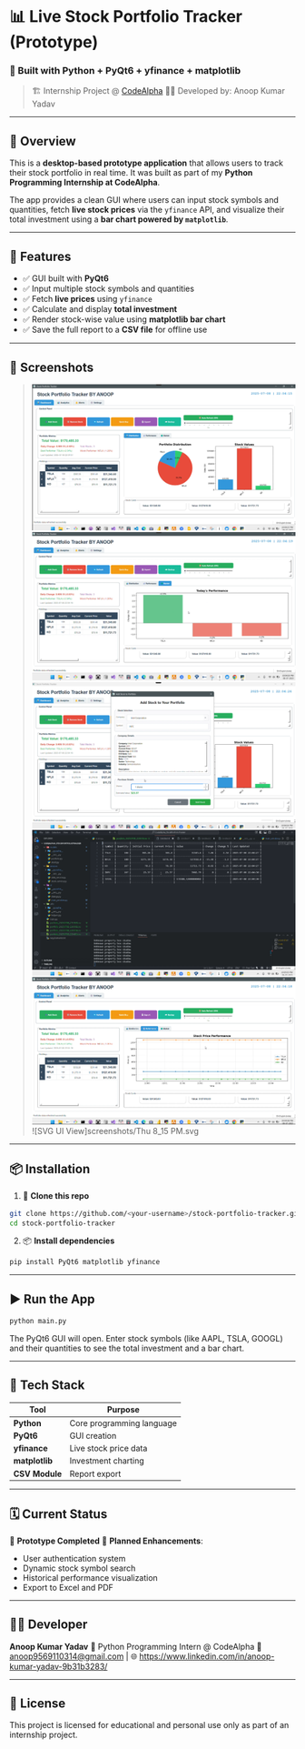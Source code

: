 # 📊 Live Stock Portfolio Tracker (Prototype)

### 🔧 Built with Python + PyQt6 + yfinance + matplotlib

> 🏗️ Internship Project @ [CodeAlpha](https://www.linkedin.com/company/codealpha/)
> 👨‍💻 Developed by: Anoop Kumar Yadav

---

## 🧠 Overview

This is a **desktop-based prototype application** that allows users to track their stock portfolio in real time. It was built as part of my **Python Programming Internship at CodeAlpha**.

The app provides a clean GUI where users can input stock symbols and quantities, fetch **live stock prices** via the `yfinance` API, and visualize their total investment using a **bar chart powered by `matplotlib`**.

---

## 🚀 Features

* ✅ GUI built with **PyQt6**
* ✅ Input multiple stock symbols and quantities
* ✅ Fetch **live prices** using `yfinance`
* ✅ Calculate and display **total investment**
* ✅ Render stock-wise value using **matplotlib bar chart**
* ✅ Save the full report to a **CSV file** for offline use

---

## 📸 Screenshots

> ![Screen 001](screenshots/001.png)
> ![Screen 001](screenshots/003.png)
> ![Screen 001](screenshots/005.png)
> ![Screen 001](screenshots/006.png)
> ![Screen 001](screenshots/992.png)
> ![SVG UI View]screenshots/Thu 8_15 PM.svg

---

## 📦 Installation

1. 🔽 **Clone this repo**

```bash
git clone https://github.com/<your-username>/stock-portfolio-tracker.git
cd stock-portfolio-tracker
```

2. 📦 **Install dependencies**

```bash
pip install PyQt6 matplotlib yfinance
```

---

## ▶️ Run the App

```bash
python main.py
```

The PyQt6 GUI will open.
Enter stock symbols (like AAPL, TSLA, GOOGL) and their quantities to see the total investment and a bar chart.

---

## 🚰 Tech Stack

| Tool           | Purpose                   |
| -------------- | ------------------------- |
| **Python**     | Core programming language |
| **PyQt6**      | GUI creation              |
| **yfinance**   | Live stock price data     |
| **matplotlib** | Investment charting       |
| **CSV Module** | Report export             |

---

## 🗓️ Current Status

🧪 **Prototype Completed**
🔄 **Planned Enhancements**:

* User authentication system
* Dynamic stock symbol search
* Historical performance visualization
* Export to Excel and PDF

---

## 🧑‍💼 Developer

**Anoop Kumar Yadav**
📍 Python Programming Intern @ CodeAlpha
📧 anoop9569110314@gmail.com | 🌐 https://www.linkedin.com/in/anoop-kumar-yadav-9b31b3283/

---

## 📜 License

This project is licensed for educational and personal use only as part of an internship project.
